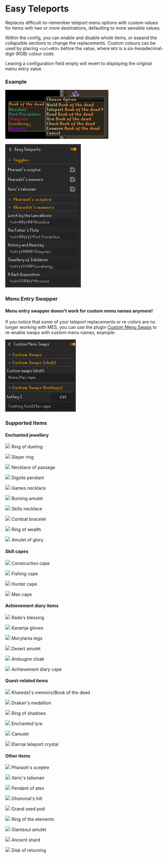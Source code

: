 # Easy Teleports

Replaces difficult-to-remember teleport menu options
with custom values for items with two or more destinations, defaulting to more sensible values.

Within the config, you can enable and disable whole items,
or expand the collapsible sections to change the replacements.
Custom colours can be used by placing `<col=HEX>` before the value,
where `HEX` is a six-hexadecimal-digit (RGB) colour code.

Leaving a configuration field empty will revert to displaying the original menu entry value. 

### Example

![README_BOTD.png](img/README_BOTD.png)

![img.png](img/README_config.png)

### Menu Entry Swapper

#### Menu entry swapper doesn't work for custom menu names anymore!

If you notice that some of your teleport replacements or re-colors are no longer working with MES, you can use the plugin [Custom Menu Swaps](https://runelite.net/plugin-hub/show/hotkeyable-menu-swaps) to re-enable swaps with custom menu names, example:

![README_CMS.png](img/README_CMS.png)

### Supported Items

#### Enchanted jewellery
![](https://static.runelite.net/cache/item/icon/2552.png) Ring of dueling

![](https://static.runelite.net/cache/item/icon/21268.png) Slayer ring

![](https://static.runelite.net/cache/item/icon/21146.png) Necklace of passage

![](https://static.runelite.net/cache/item/icon/11194.png) Digsite pendant

![](https://static.runelite.net/cache/item/icon/3853.png) Games necklace

![](https://static.runelite.net/cache/item/icon/21166.png) Burning amulet

![](https://static.runelite.net/cache/item/icon/11968.png) Skills necklace

![](https://static.runelite.net/cache/item/icon/11118.png) Combat bracelet

![](https://static.runelite.net/cache/item/icon/11980.png) Ring of wealth

![](https://static.runelite.net/cache/item/icon/11978.png) Amulet of glory

#### Skill capes
![](https://static.runelite.net/cache/item/icon/9790.png) Construction cape

![](https://static.runelite.net/cache/item/icon/9799.png) Fishing cape

![](https://static.runelite.net/cache/item/icon/9949.png) Hunter cape

![](https://static.runelite.net/cache/item/icon/13280.png) Max cape

#### Achievement diary items
![](https://static.runelite.net/cache/item/icon/22947.png) Rada's blessing

![](https://static.runelite.net/cache/item/icon/13103.png) Karamja gloves

![](https://static.runelite.net/cache/item/icon/13115.png) Morytania legs

![](https://static.runelite.net/cache/item/icon/13136.png) Desert amulet

![](https://static.runelite.net/cache/item/icon/13124.png) Ardougne cloak

![](https://static.runelite.net/cache/item/icon/13069.png) Achievement diary cape

#### Quest-related items
![](https://static.runelite.net/cache/item/icon/25818.png) Kharedst's memoirs/Book of the dead

![](https://static.runelite.net/cache/item/icon/22400.png) Drakan's medallion

![](https://static.runelite.net/cache/item/icon/28327.png) Ring of shadows

![](https://static.runelite.net/cache/item/icon/23458.png) Enchanted lyre

![](https://static.runelite.net/cache/item/icon/6707.png) Camulet

![](https://static.runelite.net/cache/item/icon/23946.png) Eternal teleport crystal

#### Other items
![](https://static.runelite.net/cache/item/icon/9044.png) Pharaoh's sceptre

![](https://static.runelite.net/cache/item/icon/13393.png) Xeric's talisman

![](https://static.runelite.net/cache/item/icon/29893.png) Pendant of ates

![](https://static.runelite.net/cache/item/icon/25936.png) Ghommal's hilt

![](https://static.runelite.net/cache/item/icon/9469.png) Grand seed pod

![](https://static.runelite.net/cache/item/icon/26818.png) Ring of the elements

![](https://static.runelite.net/cache/item/icon/30638.png) Giantsoul amulet

![](https://static.runelite.net/cache/item/icon/19677.png) Ancient shard

![](https://static.runelite.net/cache/item/icon/981.png) Disk of returning
